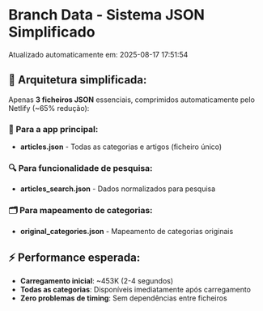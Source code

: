 # Branch Data - Sistema JSON Simplificado
Atualizado automaticamente em: 2025-08-17 17:51:54

## 🎯 Arquitetura simplificada:
Apenas **3 ficheiros JSON** essenciais, comprimidos automaticamente pelo Netlify (~65% redução):

### 📱 Para a app principal:
- **articles.json** - Todas as categorias e artigos (ficheiro único)

### 🔍 Para funcionalidade de pesquisa:
- **articles_search.json** - Dados normalizados para pesquisa

### 🗂️ Para mapeamento de categorias:
- **original_categories.json** - Mapeamento de categorias originais

## ⚡ Performance esperada:
- **Carregamento inicial**: ~453K (2-4 segundos)
- **Todas as categorias**: Disponíveis imediatamente após carregamento
- **Zero problemas de timing**: Sem dependências entre ficheiros
